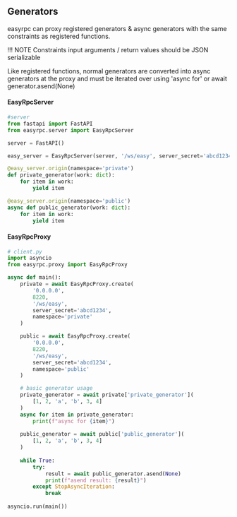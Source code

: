 ## Generators
easyrpc can proxy registered generators & async generators with the same constraints as registered functions.

!!! NOTE Constraints
    input arguments  / return values should be JSON serializable


Like registered functions, normal generators are converted into async generators at the proxy and must be iterated over using 'async for' or await generator.asend(None)


#### EasyRpcServer
```python
#server 
from fastapi import FastAPI
from easyrpc.server import EasyRpcServer

server = FastAPI()

easy_server = EasyRpcServer(server, '/ws/easy', server_secret='abcd1234')

@easy_server.origin(namespace='private')
def private_generator(work: dict):
    for item in work:
        yield item

@easy_server.origin(namespace='public')
async def public_generator(work: dict):
    for item in work:
        yield item

```
#### EasyRpcProxy
```python
# client.py
import asyncio
from easyrpc.proxy import EasyRpcProxy

async def main():
    private = await EasyRpcProxy.create(
        '0.0.0.0', 
        8220, 
        '/ws/easy', 
        server_secret='abcd1234',
        namespace='private'
    )

    public = await EasyRpcProxy.create(
        '0.0.0.0', 
        8220, 
        '/ws/easy', 
        server_secret='abcd1234',
        namespace='public'
    )

    # basic generator usage
    private_generator = await private['private_generator'](
        [1, 2, 'a', 'b', 3, 4]
    )
    async for item in private_generator:
        print(f"async for {item}")
    
    public_generator = await public['public_generator'](
        [1, 2, 'a', 'b', 3, 4]
    )
    
    while True:
        try:
            result = await public_generator.asend(None)
            print(f"asend result: {result}")
        except StopAsyncIteration:
            break
            
asyncio.run(main())
```